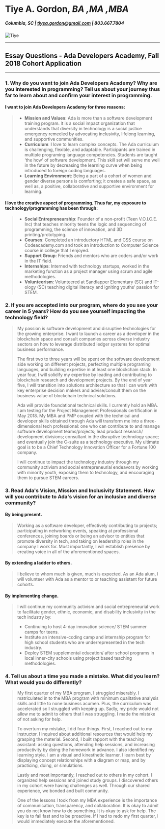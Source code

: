 # Tiye A. Gordon, _BA ,MA ,MBA_ 
##### Columbia, SC | tiyea.gordon@gmail.com | 803.667.7804 
>
![Tiye](http://theminorityeye.com/wp-content/uploads/2017/08/Tiye-Gordon.png)
>
>
>
___
## Essay Questions - Ada Developers Academy, Fall 2018 Cohort Application
___
### 1. Why do you want to join Ada Developers Academy? Why are you interested in programming? Tell us about your journey thus far to learn about and confirm your interest in programming.  
>
#### I want to join Ada Developers Academy for three reasons:  
> *	**Mission and Values**: Ada is more than a software development training program. It is a social impact organization that understands that diversity in technology is a social justice emergency remedied by advocating inclusivity, lifelong learning, and supportive communities. 
> *	**Curriculum**: I love to learn complex concepts. The Ada curriculum is challenging, flexible, and adaptable. Participants are trained in multiple programing language competencies. Students are taught ‘the how’ of software development. This skill set will serve me well in the future by decreasing the learning curve when being introduced to foreign coding languages.  
> *	**Learning Environment**:  Being a part of a cohort of women and gender diverse persons is comforting; it creates a safe space, as well as, a positive, collaborative and supportive environment for learning.  
>
#### I love the creative aspect of programming. Thus far, my exposure to technology/programming has been through:
> *	**Social Entrepreneurship**: Founder of a non-profit (Teen V.O.I.C.E. Inc) that teaches minority teens the logic and sequencing of programming, the science of innovation, and 3D printing/prototyping. 
> *	**Courses**: Completed an introductory HTML and CSS course on Codeacademy.com and took an introduction to Computer Science course in college that I enjoyed. 
> *	**Support Group**: Friends and mentors who are coders and/or work in the IT field. 
> *	**Internships**: Interned with technology startups, worked in the marketing function as a project manager using scrum and agile methodologies. 
> *	**Volunteerism**: Volunteered at Sandlapper Elementary (SC) and IT-ology (SC) teaching digital literacy and igniting youths’ passion for STEM. 
>
>
### 2. If you are accepted into our program, where do you see your career in 5 years? How do you see yourself impacting the technology field? 
>
> My passion is software development and disruptive technologies for the growing enterprise. I want to launch a career as a developer in the blockchain space and consult companies across diverse industry sectors on how to leverage distributed ledger systems for optimal business performance.
>
> The first two to three years will be spent on the software development side working on different projects, perfecting multiple programing languages, and building expertise in at least one blockchain stack. In year four, I will solidify my expertise by leading and contributing to blockchain research and development projects. By the end of year five, I will transition into solutions architecture so that I can work with key enterprise decision makers and advise/consult them on the business value of blockchain technical solutions.
>
> Ada will provide foundational technical skills. I currently hold an MBA. I am testing for the Project Management Professionals certification in May 2018. My MBA and PMP coupled with the technical and developer skills obtained through Ada will transform me into a three-dimensional tech professional: one who can contribute to and manage software development teams/projects; lead product research/ development divisions; consultant in the disruptive technology space; and eventually join the C-suite as a technology executive. My ultimate goal is to be a Chief Technology Innovation Officer for a Fortune 100 company.  
>
> I will continue to impact the technology industry through my community activism and social entrepreneurial endeavors by working with minority youth, exposing them to technology, and encouraging them to pursue STEM careers. 
>
>
### 3. Read Ada's Vision, Mission and Inclusivity Statement. How will you contribute to Ada's vision for an inclusive and diverse community?  
> 
#### By being present. 
> Working as a software developer, effectively contributing to projects; participating in networking events, speaking at professional conferences, joining boards or being an advisor to entities that promote diversity in tech, and taking on leadership roles in the company I work for. Most importantly, I will establish presence by creating voice in all of the aforementioned spaces. 
>
#### By extending a ladder to others.  
> I believe to whom much is given, much is expected. As an Ada alum, I will volunteer with Ada as a mentor to or teaching assistant for future cohorts.  
>
#### By implementing change.
> I will continue my community activism and social entrepreneurial work to facilitate gender, ethnic, economic, and disability inclusivity in the tech industry by: 
> * Continuing to host 4-day innovation science/ STEM summer camps for teens.
> * Institute an intensive-coding camp and internship program for high school students who are underrepresented in the tech industry. 
> * Deploy STEM supplemental education/ after school programs in local inner-city schools using project based teaching methodologies. 
>
>
### 4. Tell us about a time you made a mistake. What did you learn? What would you do differently? 
>
> My first quarter of my MBA program, I struggled miserably. I matriculated in to the MBA program with minimum qualitative analysis skills and little to none business acumen. Plus, the curriculum was accelerated so I struggled with keeping up.  Sadly, my pride would not allow me to admit to others that I was struggling. I made the mistake of not asking for help.
>
> To overturn my mistake, I did four things. First, I reached out to my instructor. I inquired about additional resources that would help my grasping the material. Second, I built rapport with the teaching assistant: asking questions, attending help sessions, and increasing productivity by doing the homework in advance. I also identified my learning style. I am a visual and kinesthetic learner. I learn best by displaying concept relationships with a diagram or map, and by practicing, doing, or simulations.  
>
> Lastly and most importantly, I reached out to others in my cohort. I organized help sessions and joined study groups. I discovered others in my cohort were having challenges as well. Through our shared experience, we bonded and built community. 
>
> One of the lessons I took from my MBA experience is the importance of communication, transparency, and collaboration. It is okay to admit you do not know how to do something.  It is okay to ask for help. The key is to fail fast and to be proactive. If I had to redo my first quarter, I would immediately execute the aforementioned.  
